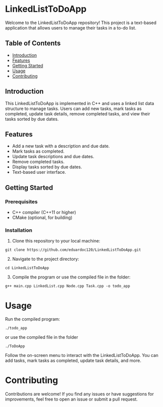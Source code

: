 # LinkedListToDoApp

Welcome to the LinkedListToDoApp repository! This project is a text-based application that allows users to manage their tasks in a to-do list.

## Table of Contents

- [Introduction](#introduction)
- [Features](#features)
- [Getting Started](#getting-started)
- [Usage](#usage)
- [Contributing](#contributing)

## Introduction

This LinkedListToDoApp is implemented in C++ and uses a linked list data structure to manage tasks. Users can add new tasks, mark tasks as completed, update task details, remove completed tasks, and view their tasks sorted by due dates.

## Features

- Add a new task with a description and due date.
- Mark tasks as completed.
- Update task descriptions and due dates.
- Remove completed tasks.
- Display tasks sorted by due dates.
- Text-based user interface.

## Getting Started

### Prerequisites

- C++ compiler (C++11 or higher)
- CMake (optional, for building)

### Installation

1. Clone this repository to your local machine:

```
git clone https://github.com/eduardoc120/LinkedListToDoApp.git
```
2. Navigate to the project directory:

```
cd LinkedListToDoApp
```
3. Compile the program or use the compiled file in the folder:

```
g++ main.cpp LinkedList.cpp Node.cpp Task.cpp -o todo_app
```

# Usage
Run the compiled program:


```
./todo_app
```
or 
use the compiled file in the folder
```
./ToDoApp
```
Follow the on-screen menu to interact with the LinkedListToDoApp. You can add tasks, mark tasks as completed, update task details, and more.

# Contributing
Contributions are welcome! If you find any issues or have suggestions for improvements, feel free to open an issue or submit a pull request.
